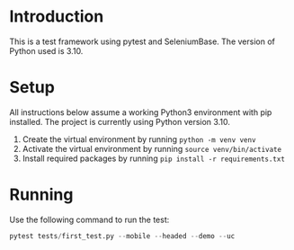 # Introduction

This is a test framework using pytest and SeleniumBase.
The version of Python used is 3.10.

# Setup

All instructions below assume a working Python3 environment with pip installed. The project is currently using Python version 3.10.

1. Create the virtual environment by running `python -m venv venv`
2. Activate the virtual environment by running `source venv/bin/activate`
3. Install required packages by running `pip install -r requirements.txt`

# Running

Use the following command to run the test:

```python
pytest tests/first_test.py --mobile --headed --demo --uc
```
